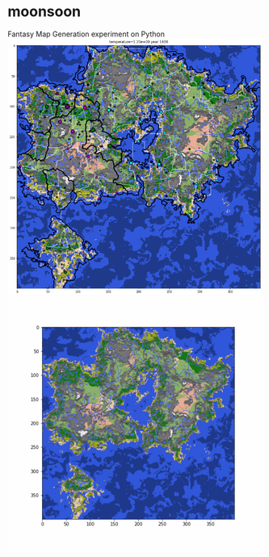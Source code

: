 # moonsoon
Fantasy Map Generation experiment on Python
![example1.png](example1.png)
![ani.gif](ani.gif)
